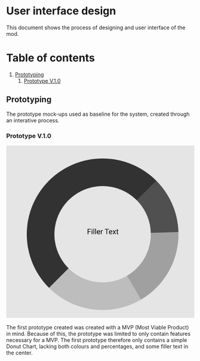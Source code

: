 # User interface design

This document shows the process of designing and user interface of the mod.

# Table of contents
1. [Prototyping](#prototyping)
    1. [Prototype V.1.0](#prototype-v.1.0)

## Prototyping <a name="prototyping"></a>
The prototype mock-ups used as baseline for the system, created through an interative process.

### Prototype V.1.0 <a name="prototype-v.1.0"></a>
![Prototype-V.1.0](https://github.com/Donut-Mod-Team/donut-mod/blob/add-ux-prototype-v1/documentation/ux-prototypes/Prototype%20V.1.0.%20Donut%20Chart.PNG)

The first prototype created was created with a MVP (Most Viable Product) in mind. Because of this, the prototype was limited to only contain features necessary for a MVP. The first prototype therefore only contains a simple Donut Chart, lacking both colours and percentages, and some filler text in the center. 


